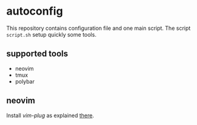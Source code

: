 # autoconfig
This repository contains configuration file and one main script.
The script `script.sh` setup quickly some tools.

## supported tools
* neovim
* tmux
* polybar

## neovim
Install *vim-plug* as explained [there](https://github.com/junegunn/vim-plug#unix-linux).
